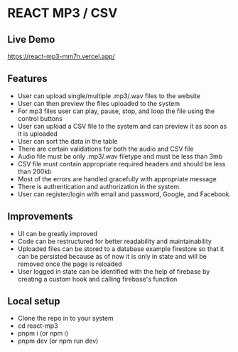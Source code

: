 # REACT MP3 / CSV

## Live Demo
https://react-mp3-mm7n.vercel.app/

## Features 
- User can upload single/multiple .mp3/.wav files to the website
- User can then preview the files uploaded to the system
- For mp3 files user can play, pause, stop, and loop the file using the control buttons
- User can upload a CSV file to the system and can preview it as soon as it is uploaded
- User can sort the data in the table
- There are certain validations for both the audio and CSV file
- Audio file must be only .mp3/.wav filetype and must be less than 3mb
- CSV file must contain appropriate required headers and should be less than 200kb
- Most of the errors are handled gracefully with appropriate message
- There is authentication and authorization in the system.
- User can register/login with email and password, Google, and Facebook.

## Improvements
- UI can be greatly improved
- Code can be restructured for better readability and maintainability
- Uploaded files can be stored to a database example firestore so that it can be persisted because as of now it is only in state and will be removed once the page is reloaded
- User logged in state can be identified with the help of firebase by creating a custom hook and calling firebase's function

## Local setup
- Clone the repo in to your system
- cd react-mp3
- pnpm i (or npm i)
- pnpm dev (or npm run dev)

